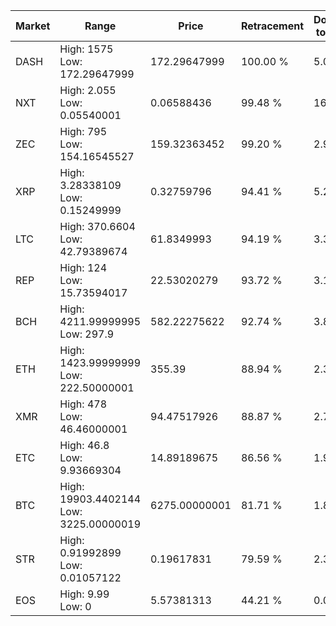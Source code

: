 | Market | Range | Price| Retracement | Doubles to 50% |
| --- | --- | --- | --- | --- |
| DASH | High: 1575<br />Low: 172.29647999 | 172.29647999 | 100.00 % | 5.07 |
| NXT | High: 2.055<br />Low: 0.05540001 | 0.06588436 | 99.48 % | 16.02 |
| ZEC | High: 795<br />Low: 154.16545527 | 159.32363452 | 99.20 % | 2.98 |
| XRP | High: 3.28338109<br />Low: 0.15249999 | 0.32759796 | 94.41 % | 5.24 |
| LTC | High: 370.6604<br />Low: 42.79389674 | 61.8349993 | 94.19 % | 3.34 |
| REP | High: 124<br />Low: 15.73594017 | 22.53020279 | 93.72 % | 3.10 |
| BCH | High: 4211.99999995<br />Low: 297.9 | 582.22275622 | 92.74 % | 3.87 |
| ETH | High: 1423.99999999<br />Low: 222.50000001 | 355.39 | 88.94 % | 2.32 |
| XMR | High: 478<br />Low: 46.46000001 | 94.47517926 | 88.87 % | 2.78 |
| ETC | High: 46.8<br />Low: 9.93669304 | 14.89189675 | 86.56 % | 1.90 |
| BTC | High: 19903.4402144<br />Low: 3225.00000019 | 6275.00000001 | 81.71 % | 1.84 |
| STR | High: 0.91992899<br />Low: 0.01057122 | 0.19617831 | 79.59 % | 2.37 |
| EOS | High: 9.99<br />Low: 0 | 5.57381313 | 44.21 % | 0.00 |
